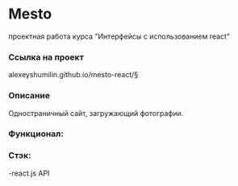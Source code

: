 # Mesto 
проектная работа курса "Интерфейсы с использованием react"
### Ссылка на проект
alexeyshumilin.github.io/mesto-react/§
### Описание
Одностраничный сайт, загружающий фотографии.

### Функционал:

### Стэк:
-react.js 
API

